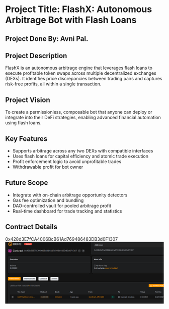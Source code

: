 # Project Title: FlashX: Autonomous Arbitrage Bot with Flash Loans

## Project Done By: Avni Pal.

## Project Description

FlashX is an autonomous arbitrage engine that leverages flash loans to execute profitable token swaps across multiple decentralized exchanges (DEXs). It identifies price discrepancies between trading pairs and captures risk-free profits, all within a single transaction.

## Project Vision

To create a permissionless, composable bot that anyone can deploy or integrate  into their DeFi strategies, enabling advanced financial automation using flash loans.

## Key Features

- Supports arbitrage across any two DEXs with compatible interfaces
- Uses flash loans for capital efficiency and atomic trade execution
- Profit enforcement logic to avoid unprofitable trades
- Withdrawable profit for bot owner

## Future Scope

- Integrate with on-chain arbitrage opportunity detectors
- Gas fee optimization and bundling
- DAO-controlled vault for pooled arbitrage profit
- Real-time dashboard for trade tracking and statistics

## Contract Details
0x428d3E7fCA4006BcB61Ad769486483DB3d0F1307
![alt text](image.png)
